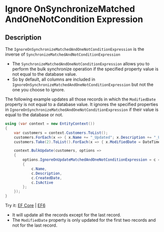 # Ignore OnSynchronizeMatched AndOneNotCondition Expression

## Description

The `IgnoreOnSynchronizeMatchedAndOneNotConditionExpression` is the inverse of `SynchronizeMatchedAndNotConditionExpression` 

 - The `SynchronizeMatchedAndOneNotConditionExpression` allows you to perform the bulk synchronize operation if the specified property value is not equal to the database value.
 - So by default, all columns are included in `IgnoreOnSynchronizeMatchedAndOneNotConditionExpression` but not the one you choose to ignore.

The following example updates all those records in which the `ModifiedDate` property is not equal to a database value. It ignores the specified properties in `IgnoreOnSynchronizeMatchedAndOneNotConditionExpression` if their value is equal to the database or not.

```csharp
using (var context = new EntityContext())
{
    var customers = context.Customers.ToList();
    customers.ForEach(x => { x.Name += "_Updated"; x.Description += "_Updated"; x.IsActive = false; });
    customers.Take(2).ToList().ForEach(x => { x.ModifiedDate = DateTime.Now; });

    context.BulkUpdate(customers, options => 
    {
        options.IgnoreOnUpdateMatchedAndOneNotConditionExpression = c => new 
        {
            c.Name, 
            c.Description, 
            c.CreatedDate, 
            c.IsActive 
        };
    });
}
```

Try it: [EF Core](https://dotnetfiddle.net/zGSrJR) | [EF6](https://dotnetfiddle.net/KxWXDR)

 - It will update all the records except for the last record.
 - The `ModifiedDate` property is only updated for the first two records and not for the last record.
